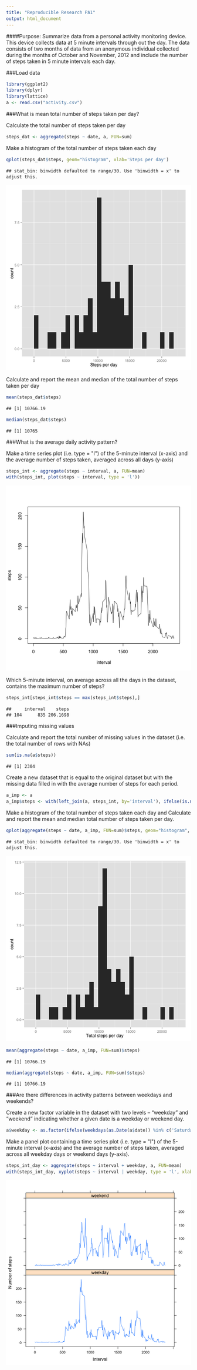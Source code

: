 ```yaml
---
title: "Reproducible Research PA1"
output: html_document
---
```


####Purpose: Summarize data from a personal activity monitoring device.  This device collects data at 5 minute intervals through out the day. The data consists of two months of data from an anonymous individual collected during the months of October and November, 2012 and include the number of steps taken in 5 minute intervals each day.

###Load data


```r
library(ggplot2)
library(dplyr)
library(lattice)
a <- read.csv("activity.csv")
```

###What is mean total number of steps taken per day?

Calculate the total number of steps taken per day


```r
steps_dat <- aggregate(steps ~ date, a, FUN=sum)
```

Make a histogram of the total number of steps taken each day


```r
qplot(steps_dat$steps, geom="histogram", xlab='Steps per day')
```

```
## stat_bin: binwidth defaulted to range/30. Use 'binwidth = x' to adjust this.
```

![plot of chunk unnamed-chunk-3](figure/unnamed-chunk-3-1.png) 

Calculate and report the mean and median of the total number of steps taken per day


```r
mean(steps_dat$steps)
```

```
## [1] 10766.19
```

```r
median(steps_dat$steps)
```

```
## [1] 10765
```

###What is the average daily activity pattern?

Make a time series plot (i.e. type = "l") of the 5-minute interval (x-axis) and the average number of steps taken, averaged across all days (y-axis)


```r
steps_int <- aggregate(steps ~ interval, a, FUN=mean)
with(steps_int, plot(steps ~ interval, type = 'l'))
```

![plot of chunk unnamed-chunk-5](figure/unnamed-chunk-5-1.png) 

Which 5-minute interval, on average across all the days in the dataset, contains the maximum number of steps?


```r
steps_int[steps_int$steps == max(steps_int$steps),]
```

```
##     interval    steps
## 104      835 206.1698
```

###Imputing missing values

Calculate and report the total number of missing values in the dataset (i.e. the total number of rows with NAs)


```r
sum(is.na(a$steps))
```

```
## [1] 2304
```

Create a new dataset that is equal to the original dataset but with the missing data filled in with the average number of steps for each period.


```r
a_imp <- a
a_imp$steps <- with(left_join(a, steps_int, by='interval'), ifelse(is.na(steps.x), steps.y, steps.x))
```

Make a histogram of the total number of steps taken each day and Calculate and report the mean and median total number of steps taken per day.


```r
qplot(aggregate(steps ~ date, a_imp, FUN=sum)$steps, geom="histogram", xlab='Total steps per day')
```

```
## stat_bin: binwidth defaulted to range/30. Use 'binwidth = x' to adjust this.
```

![plot of chunk unnamed-chunk-9](figure/unnamed-chunk-9-1.png) 

```r
mean(aggregate(steps ~ date, a_imp, FUN=sum)$steps)
```

```
## [1] 10766.19
```

```r
median(aggregate(steps ~ date, a_imp, FUN=sum)$steps)
```

```
## [1] 10766.19
```

###Are there differences in activity patterns between weekdays and weekends?

Create a new factor variable in the dataset with two levels – “weekday” and “weekend” indicating whether a given date is a weekday or weekend day.


```r
a$weekday <- as.factor(ifelse(weekdays(as.Date(a$date)) %in% c('Saturday','Sunday'), 'weekend', 'weekday'))
```

Make a panel plot containing a time series plot (i.e. type = "l") of the 5-minute interval (x-axis) and the average number of steps taken, averaged across all weekday days or weekend days (y-axis).


```r
steps_int_day <- aggregate(steps ~ interval + weekday, a, FUN=mean)
with(steps_int_day, xyplot(steps ~ interval | weekday, type = 'l', xlab='Interval', ylab='Number of steps', layout=c(1,2)))
```

![plot of chunk unnamed-chunk-11](figure/unnamed-chunk-11-1.png) 
